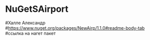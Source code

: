 # NuGetSAirport 
#Халле Александр  
#https://www.nuget.org/packages/NewAirp/1.1.0#readme-body-tab  
#ссылка на нагет пакет
